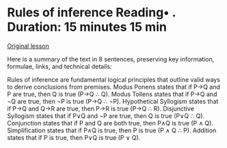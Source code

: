 # Rules of inference Reading• . Duration: 15 minutes 15 min

[Original lesson](https://www.coursera.org/learn/uol-discrete-mathematics/supplement/Be0GQ/rules-of-inference)

Here is a summary of the text in 8 sentences, preserving key information, formulae, links, and technical details:

Rules of inference are fundamental logical principles that outline valid ways to derive conclusions from premises. Modus Ponens states that if P→Q and P are true, then Q is true (P→Q ∴ Q). Modus Tollens states that if P→Q and ¬Q are true, then ¬P is true (P→Q ∴ ¬P). Hypothetical Syllogism states that if P→Q and Q→R are true, then P→R is true (P→Q ∴ R). Disjunctive Syllogism states that if P∨Q and ¬P are true, then Q is true (P∨Q ∴ Q). Conjunction states that if P and Q are both true, then P∧Q is true (P ∧ Q). Simplification states that if P∧Q is true, then P is true (P ∧ Q ∴ P). Addition states that if P is true, then P∨Q is true (P ∨ Q).

